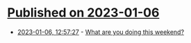 # [Published on 2023-01-06](index.md)

* [2023-01-06, 12:57:27](https://lobste.rs/s/9fdqnx/what_are_you_doing_this_weekend) - [What are you doing this weekend?](https://lobste.rs/s/9fdqnx/what_are_you_doing_this_weekend)
